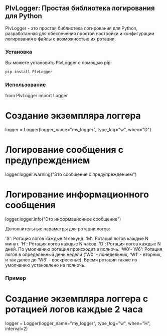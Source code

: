 ## PlvLogger: Простая библиотека логирования для Python

PlvLogger - это простая библиотека логирования для Python, разработанная для обеспечения простой настройки и конфигурации логирования в файлы с возможностью их ротации.

### Установка

Вы можете установить PlvLogger с помощью pip:

```bash
pip install PlvLogger
```

### Использование
from PlvLogger import Logger


# Создание экземпляра логгера

logger = Logger(logger_name="my_logger", type_log="w", when="D")


# Логирование сообщения с предупреждением

logger.logger.warning("Это сообщение с предупреждением")


# Логирование информационного сообщения

logger.logger.info("Это информационное сообщение")

Дополнительные параметры для ротации логов:

'S': Ротация логов каждые N секунд.
'M': Ротация логов каждые N минут.
'H': Ротация логов каждые N часов.
'D': Ротация логов каждые N дней. По умолчанию ротация происходит в полночь.
'W0'-'W6': Ротация логов в определенный день недели ('W0' - понедельник, 'W1' - вторник, и так далее до 'W6' - воскресенье). Время ротации также по умолчанию установлено на полночь.


### Пример

# Создание экземпляра логгера с ротацией логов каждые 2 часа

logger = Logger(logger_name="my_logger", type_log="w", when="H", interval=2)

